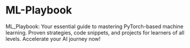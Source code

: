# ML-Playbook
ML_Playbook: Your essential guide to mastering PyTorch-based machine learning. Proven strategies, code snippets, and projects for learners of all levels. Accelerate your AI journey now!

